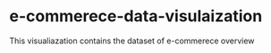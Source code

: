 # e-commerece-data-visulaization

This visualiazation contains the dataset of e-commerece overview 
